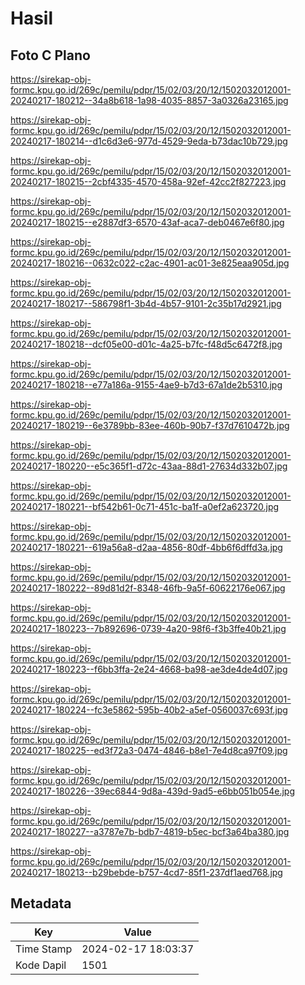 # Hasil

## Foto C Plano

https://sirekap-obj-formc.kpu.go.id/269c/pemilu/pdpr/15/02/03/20/12/1502032012001-20240217-180212--34a8b618-1a98-4035-8857-3a0326a23165.jpg

https://sirekap-obj-formc.kpu.go.id/269c/pemilu/pdpr/15/02/03/20/12/1502032012001-20240217-180214--d1c6d3e6-977d-4529-9eda-b73dac10b729.jpg

https://sirekap-obj-formc.kpu.go.id/269c/pemilu/pdpr/15/02/03/20/12/1502032012001-20240217-180215--2cbf4335-4570-458a-92ef-42cc2f827223.jpg

https://sirekap-obj-formc.kpu.go.id/269c/pemilu/pdpr/15/02/03/20/12/1502032012001-20240217-180215--e2887df3-6570-43af-aca7-deb0467e6f80.jpg

https://sirekap-obj-formc.kpu.go.id/269c/pemilu/pdpr/15/02/03/20/12/1502032012001-20240217-180216--0632c022-c2ac-4901-ac01-3e825eaa905d.jpg

https://sirekap-obj-formc.kpu.go.id/269c/pemilu/pdpr/15/02/03/20/12/1502032012001-20240217-180217--586798f1-3b4d-4b57-9101-2c35b17d2921.jpg

https://sirekap-obj-formc.kpu.go.id/269c/pemilu/pdpr/15/02/03/20/12/1502032012001-20240217-180218--dcf05e00-d01c-4a25-b7fc-f48d5c6472f8.jpg

https://sirekap-obj-formc.kpu.go.id/269c/pemilu/pdpr/15/02/03/20/12/1502032012001-20240217-180218--e77a186a-9155-4ae9-b7d3-67a1de2b5310.jpg

https://sirekap-obj-formc.kpu.go.id/269c/pemilu/pdpr/15/02/03/20/12/1502032012001-20240217-180219--6e3789bb-83ee-460b-90b7-f37d7610472b.jpg

https://sirekap-obj-formc.kpu.go.id/269c/pemilu/pdpr/15/02/03/20/12/1502032012001-20240217-180220--e5c365f1-d72c-43aa-88d1-27634d332b07.jpg

https://sirekap-obj-formc.kpu.go.id/269c/pemilu/pdpr/15/02/03/20/12/1502032012001-20240217-180221--bf542b61-0c71-451c-ba1f-a0ef2a623720.jpg

https://sirekap-obj-formc.kpu.go.id/269c/pemilu/pdpr/15/02/03/20/12/1502032012001-20240217-180221--619a56a8-d2aa-4856-80df-4bb6f6dffd3a.jpg

https://sirekap-obj-formc.kpu.go.id/269c/pemilu/pdpr/15/02/03/20/12/1502032012001-20240217-180222--89d81d2f-8348-46fb-9a5f-60622176e067.jpg

https://sirekap-obj-formc.kpu.go.id/269c/pemilu/pdpr/15/02/03/20/12/1502032012001-20240217-180223--7b892696-0739-4a20-98f6-f3b3ffe40b21.jpg

https://sirekap-obj-formc.kpu.go.id/269c/pemilu/pdpr/15/02/03/20/12/1502032012001-20240217-180223--f6bb3ffa-2e24-4668-ba98-ae3de4de4d07.jpg

https://sirekap-obj-formc.kpu.go.id/269c/pemilu/pdpr/15/02/03/20/12/1502032012001-20240217-180224--fc3e5862-595b-40b2-a5ef-0560037c693f.jpg

https://sirekap-obj-formc.kpu.go.id/269c/pemilu/pdpr/15/02/03/20/12/1502032012001-20240217-180225--ed3f72a3-0474-4846-b8e1-7e4d8ca97f09.jpg

https://sirekap-obj-formc.kpu.go.id/269c/pemilu/pdpr/15/02/03/20/12/1502032012001-20240217-180226--39ec6844-9d8a-439d-9ad5-e6bb051b054e.jpg

https://sirekap-obj-formc.kpu.go.id/269c/pemilu/pdpr/15/02/03/20/12/1502032012001-20240217-180227--a3787e7b-bdb7-4819-b5ec-bcf3a64ba380.jpg

https://sirekap-obj-formc.kpu.go.id/269c/pemilu/pdpr/15/02/03/20/12/1502032012001-20240217-180213--b29bebde-b757-4cd7-85f1-237df1aed768.jpg


## Metadata

| Key        | Value               |
| ---------- | ------------------- |
| Time Stamp | 2024-02-17 18:03:37 |
| Kode Dapil | 1501                |



